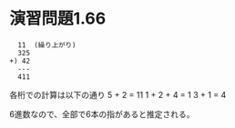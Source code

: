 # 演習問題1.66

```
  11  (繰り上がり)
  325
+) 42
  ---
  411
```
各桁での計算は以下の通り
5 + 2 = 11
1 + 2 + 4 = 1
3 + 1 = 4

6進数なので、全部で6本の指があると推定される。
